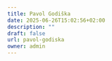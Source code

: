 ```yaml
---
title: Pavol Godiška
date: 2025-06-26T15:02:56+02:00
description: ""
draft: false
url: pavol-godiska
owner: admin
---
```


<!-- SECTION BREAK --> 